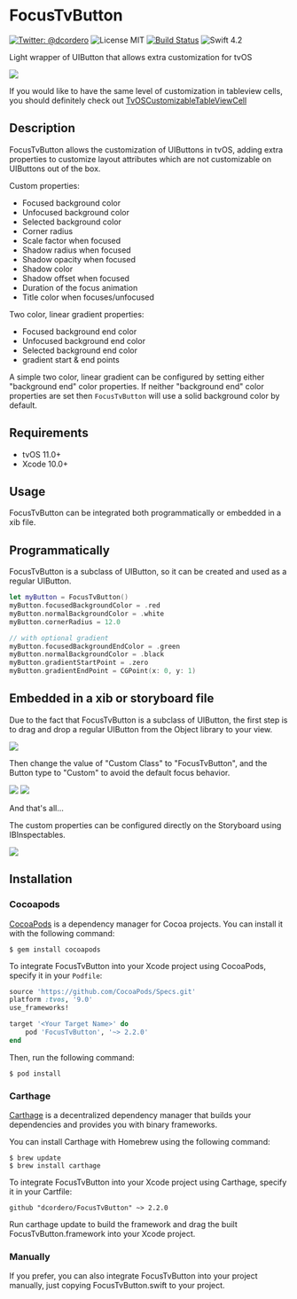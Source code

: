 # FocusTvButton
[![Twitter: @dcordero](https://img.shields.io/badge/contact-@dcordero-blue.svg?style=flat)](https://twitter.com/dcordero)
![License MIT](https://img.shields.io/badge/license-MIT-green.svg)
[![Build Status](https://travis-ci.org/dcordero/FocusTvButton.svg?branch=master)](https://travis-ci.org/dcordero/FocusTvButton)
![Swift 4.2](https://img.shields.io/badge/Swift-4.2-orange.svg)


Light wrapper of UIButton that allows extra customization for tvOS

![](art/preview.gif)

If you would like to have the same level of customization in tableview cells, you should definitely check out [TvOSCustomizableTableViewCell](https://github.com/zattoo/TvOSCustomizableTableViewCell)

## Description

FocusTvButton allows the customization of UIButtons in tvOS, adding extra properties to customize layout attributes which are not customizable on UIButtons out of the box.

Custom properties:

- Focused background color
- Unfocused background color
- Selected background color
- Corner radius
- Scale factor when focused
- Shadow radius when focused
- Shadow opacity when focused
- Shadow color
- Shadow offset when focused
- Duration of the focus animation
- Title color when focuses/unfocused

Two color, linear gradient properties:
- Focused background end color
- Unfocused background end color
- Selected background end color
- gradient start & end points

A simple two color, linear gradient can be configured by setting either "background end" color properties. If neither "background end" color properties are set then `FocusTvButton` will use a solid background color by default.

## Requirements

- tvOS 11.0+
- Xcode 10.0+

## Usage

FocusTvButton can be integrated both programmatically or embedded in a xib file.

## Programmatically

FocusTvButton is a subclass of UIButton, so it can be created and used as a regular UIButton.

```swift
let myButton = FocusTvButton()
myButton.focusedBackgroundColor = .red
myButton.normalBackgroundColor = .white
myButton.cornerRadius = 12.0

// with optional gradient
myButton.focusedBackgroundEndColor = .green
myButton.normalBackgroundColor = .black
myButton.gradientStartPoint = .zero
myButton.gradientEndPoint = CGPoint(x: 0, y: 1)
```

## Embedded in a xib or storyboard file

Due to the fact that FocusTvButton is a subclass of UIButton, the first step is to drag and drop a regular UIButton from the Object library to your view.

![](art/buttonObjectLibrary.png)

Then change the value of "Custom Class" to "FocusTvButton", and the Button type to "Custom" to avoid the default focus behavior.

![](art/buttonCustomClass.png) ![](art/buttonTypeCustom.png)

And that's all...

The custom properties can be configured directly on the Storyboard using IBInspectables.

![](art/ibinspectables.png)

## Installation

### Cocoapods

[CocoaPods](https://cocoapods.org) is a dependency manager for Cocoa projects. You can install it with the following command:

```
$ gem install cocoapods
```

To integrate FocusTvButton into your Xcode project using CocoaPods, specify it in your `Podfile`:

```ruby
source 'https://github.com/CocoaPods/Specs.git'
platform :tvos, '9.0'
use_frameworks!

target '<Your Target Name>' do
    pod 'FocusTvButton', '~> 2.2.0'
end
```

Then, run the following command:

```
$ pod install
```

### Carthage

[Carthage](https://github.com/Carthage/Carthage) is a decentralized dependency manager that builds your dependencies and provides you with binary frameworks.

You can install Carthage with Homebrew using the following command:

```
$ brew update
$ brew install carthage
```

To integrate FocusTvButton into your Xcode project using Carthage, specify it in your Cartfile:

```
github "dcordero/FocusTvButton" ~> 2.2.0
```

Run carthage update to build the framework and drag the built FocusTvButton.framework into your Xcode project.

### Manually

If you prefer, you can also integrate FocusTvButton into your project manually, just copying FocusTvButton.swift to your project.
